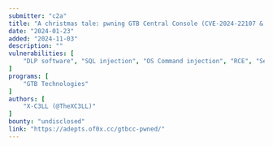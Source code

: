 ```yaml
---
submitter: "c2a"
title: "A christmas tale: pwning GTB Central Console (CVE-2024-22107 & CVE-2024-22108)"
date: "2024-01-23"
added: "2024-11-03"
description: ""
vulnerabilities: [
    "DLP software", "SQL injection", "OS Command injection", "RCE", "Security code review"
]
programs: [
    "GTB Technologies"
]
authors: [
    "X-C3LL (@TheXC3LL)"
]
bounty: "undisclosed"
link: "https://adepts.of0x.cc/gtbcc-pwned/"
---
```




